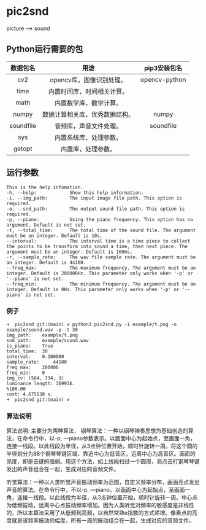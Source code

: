 # pic2snd
picture --> sound

## Python运行需要的包

|数据包名|用途|pip3安装包名|
|:-:|:-:|:-:|
|cv2|opencv库，图像识别处理。|opencv-python|
|time|内置时间库，时间相关计算。||
|math|内置数学库，数学计算。||
|numpy|数据计算相关库，优秀数据结构。|numpy|
|soundfile|音频库，声音文件处理。|soundfile|
|sys|内置系统库，处理参数。||
|getopt|内置库，处理参数。||

## 运行参数

```
This is the help infomation.
-h, --help:            Show this help information.
-i, --img_path:        The input image file path. This option is required.
-o, --snd_path:        The output sound file path. This option is required.
-p, --piano:           Using the piano frequency. This option has no argument. Default is not set.
-t, --total_time:      The total time of the sound file. The argument must be an integer. Default is 10s.
--interval:            The interval time is a time piece to collect the points to be transform into sound a time, then next piece. The argument must be an integer. Default is 100ms.
-r, --sample_rate:     The wav file sample rate. The argument must be an integer. Default is 44100.
--freq_max:            The maximum frequency. The argument must be an integer. Default is 200000Hz. This parameter only works when '-p' or '--piano' is not set.
--freq_min:            The minimum frequency. The argument must be an integer. Default is 0Hz. This parameter only works when '-p' or '--piano' is not set.
```

### 例子

```
➜  pic2snd git:(main) ✗ python3 pic2snd.py -i example/t.png -o example/sound.wav -p -t 30
img_path:	 example/t.png
snd_path:	 example/sound.wav
is_piano:	 True
total_time:	 30
interval:	 0.100000
sample_rate:	 44100
freq_max:	 200000
freq_min:	 0
img_cv: (504, 734, 3)
luminance length: 369936.
%100.00
cost: 4.675538 s.
➜  pic2snd git:(main) ✗
```

### 算法说明

算法说明:
主要分为两种算法，
钢琴算法：一种以钢琴弹奏思想为基础创造的算法，在命令行中，以-p, —piano参数表示。以画面中心为起始点，至画面一角，连接一线段。以此线段为半径，从3点钟位置开始，顺时针旋转一周。将这个圆的半径划分为88个钢琴琴键区域，靠近中心为低音区，远离中心为高音区。画面的亮度，即是击键的强弱。用这个方法，如上线段扫过一个圆周，亮点击打钢琴琴键发出的声音组合在一起，生成对应的音频文件。

听觉算法：一种以人类听觉声音振动频率为范围，自定义频率分布，画面亮点发出声音的算法。在命令行中，不以-p, —piano，以画面中心为起始点，至画面一角，连接一线段。以此线段为半径，从3点钟位置开始，顺时针旋转一周。中心点为低频振动，远离中心点振动频率增加。因为人类听觉对频率的敏感度是非线性的，所以本算法采用了从低频到高频，以自然常熟e指数的方式递增。像素点的亮度就是该频率振动的幅度。所有一周的振动组合在一起，生成对应的音频文件。